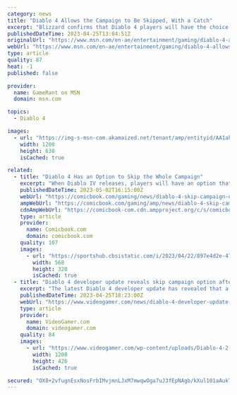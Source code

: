 ```yaml
---
category: news
title: "Diablo 4 Allows the Campaign to Be Skipped, With a Catch"
excerpt: "Blizzard confirms that Diablo 4 players will have the choice to skip the ARPG's campaign if they want to, but there's a catch."
publishedDateTime: 2023-04-25T13:04:51Z
originalUrl: "https://www.msn.com/en-ae/entertainment/gaming/diablo-4-allows-the-campaign-to-be-skipped-with-a-catch/ar-AA1al0qk"
webUrl: "https://www.msn.com/en-ae/entertainment/gaming/diablo-4-allows-the-campaign-to-be-skipped-with-a-catch/ar-AA1al0qk"
type: article
quality: 87
heat: -1
published: false

provider:
  name: GameRant on MSN
  domain: msn.com

topics:
  - Diablo 4

images:
  - url: "https://img-s-msn-com.akamaized.net/tenant/amp/entityid/AA1akVap.img?h=630&w=1200&m=6&q=60&o=t&l=f&f=jpg"
    width: 1200
    height: 630
    isCached: true

related:
  - title: "Diablo 4 Has an Option to Skip the Whole Campaign"
    excerpt: "When Diablo IV releases, players will have an option that allows them to skip over the entire campaign. A button for the feature could be seen in a new video released by Blizzard, and was first ..."
    publishedDateTime: 2023-05-02T16:15:00Z
    webUrl: "https://comicbook.com/gaming/news/diablo-4-skip-campaign-option-blizzard-confirms/"
    ampWebUrl: "https://comicbook.com/gaming/amp/news/diablo-4-skip-campaign-option-blizzard-confirms/"
    cdnAmpWebUrl: "https://comicbook-com.cdn.ampproject.org/c/s/comicbook.com/gaming/amp/news/diablo-4-skip-campaign-option-blizzard-confirms/"
    type: article
    provider:
      name: Comicbook.com
      domain: comicbook.com
    quality: 107
    images:
      - url: "https://sportshub.cbsistatic.com/i/2023/04/22/897e4d2e-4754-4b5c-9696-4021029c4d85/new-games-out-this-month.png?width=568&height=320"
        width: 568
        height: 320
        isCached: true
  - title: "Diablo 4 developer update reveals skip campaign option after beating it once"
    excerpt: "The latest Diablo 4 developer update has revealed that a campaign skip option will be available after you've beaten the game once."
    publishedDateTime: 2023-04-25T18:23:00Z
    webUrl: "https://www.videogamer.com/news/diablo-4-developer-update-reveals-campaign-skip-option/"
    type: article
    provider:
      name: VideoGamer.com
      domain: videogamer.com
    quality: 84
    images:
      - url: "https://www.videogamer.com/wp-content/uploads/Diablo-4-2-2.jpg"
        width: 1200
        height: 426
        isCached: true

secured: "OX8+2vfugnEsxNosFrbIMvjmnLJxM7mwqwOga7uJ3fEpNAgb/kXul101aAukTD06494UAQi+qCbEnsgPUQn38m9DrEU4BUzdqiOPO5gqDf8ErTv51tMN0yD2C6TJyVgGTbVnmrI+ACPXUnTBa2yw9F4Gzd8Cf8ii7DxCvKKqXHHUo13TxAefdRYqrmB0MObZY7OaiWlVlFhUmMs8R/woI+16T+0FGRT4cyipTJ85L4Rs6CyGxUlv+6pT8cBHsroMEGnGvAne85WkFqNj7xbCqJq5zMNlHwIee0Gk4a2E+mlXHnQgSHO3I3lSEjYaa2yHop9Dq8QXoCpxdGD+ZIXumOckSiBEOXqqgwtSmLsYQow=;2loqca2uml0ZpagRW+SCOQ=="
---
```


